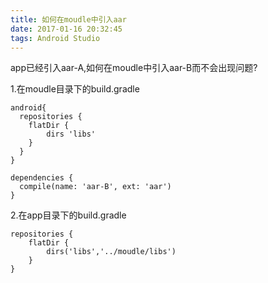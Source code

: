 ```yaml
---
title: 如何在moudle中引入aar
date: 2017-01-16 20:32:45
tags: Android Studio
---
```

app已经引入aar-A,如何在moudle中引入aar-B而不会出现问题?

1.在moudle目录下的build.gradle
```
android{
  repositories {
    flatDir {
        dirs 'libs'
    }
  }
}

dependencies {
  compile(name: 'aar-B', ext: 'aar')
}
```
 2.在app目录下的build.gradle
```
repositories {
    flatDir {
        dirs('libs','../moudle/libs')
    }
}
```

